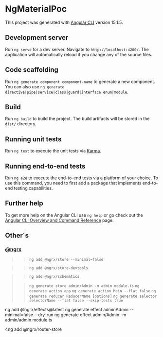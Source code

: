 # NgMaterialPoc

This project was generated with [Angular CLI](https://github.com/angular/angular-cli) version 15.1.5.

## Development server

Run `ng serve` for a dev server. Navigate to `http://localhost:4200/`. The application will automatically reload if you change any of the source files.

## Code scaffolding

Run `ng generate component component-name` to generate a new component. You can also use `ng generate directive|pipe|service|class|guard|interface|enum|module`.

## Build

Run `ng build` to build the project. The build artifacts will be stored in the `dist/` directory.

## Running unit tests

Run `ng test` to execute the unit tests via [Karma](https://karma-runner.github.io).

## Running end-to-end tests

Run `ng e2e` to execute the end-to-end tests via a platform of your choice. To use this command, you need to first add a package that implements end-to-end testing capabilities.

## Further help

To get more help on the Angular CLI use `ng help` or go check out the [Angular CLI Overview and Command Reference](https://angular.io/cli) page.

## Other´s

### [@ngrx ](https://v8.ngrx.io/)

>> ```ng add @ngrx/store --minimal=false```

>> ```ng add @ngrx/store-devtools``` 

>> ```ng add @ngrx/schematics```
>
>> ```ng generate store admin/Admin -m admin.module.ts```
>> ```ng generate action app```
>> ```ng generate action Main --flat false```
>> ```ng generate reducer ReducerName [options]```
>> ```ng generate selector selectorName --flat false --skip-tests true```

ng add @ngrx/effects@latest 
ng generate effect adminAdmin --minimal=false --dry-run
ng generate effect admin/Admin -m admin/admin.module.ts

4ng add @ngrx/router-store
